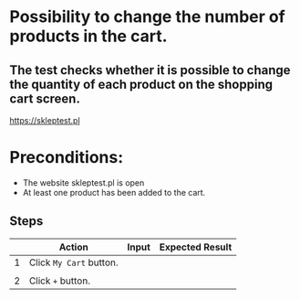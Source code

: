 # Possibility to change the number of products in the cart.

## The test checks whether it is possible to change the quantity of each product on the shopping cart screen. 

https://skleptest.pl 

# Preconditions:
* The website skleptest.pl is open
* At least one product has been added to the cart.

## Steps

|| Action | Input | Expected Result |
|----|--------|-------|-----------------|
|1|Click `My Cart` button.|| |The user is redirected to cart view.
|||| |Url change: https://skleptest.pl/cart/| 
|2|Click `+` button.|| |The quantity of the product in the cart will increase.|